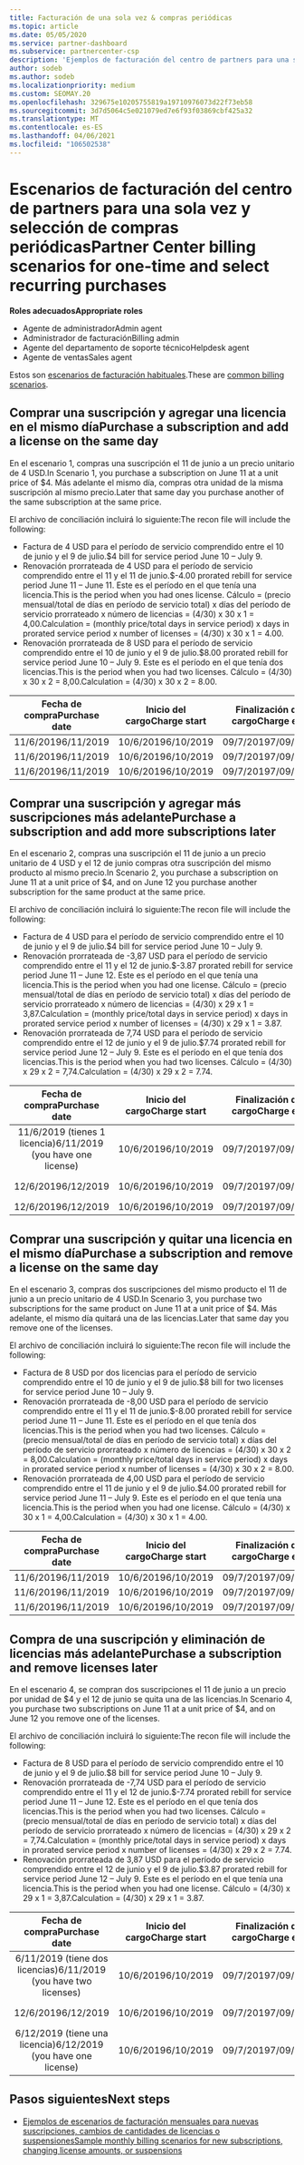 ```yaml
---
title: Facturación de una sola vez & compras periódicas
ms.topic: article
ms.date: 05/05/2020
ms.service: partner-dashboard
ms.subservice: partnercenter-csp
description: 'Ejemplos de facturación del centro de partners para una sola vez y seleccione compras periódicas: cuando adquiera suscripciones, agregue más suscripciones, agregue o quite licencias.'
author: sodeb
ms.author: sodeb
ms.localizationpriority: medium
ms.custom: SEOMAY.20
ms.openlocfilehash: 329675e10205755819a19710976073d22f73eb58
ms.sourcegitcommit: 3d7d5064c5e021079ed7e6f93f03869cbf425a32
ms.translationtype: MT
ms.contentlocale: es-ES
ms.lasthandoff: 04/06/2021
ms.locfileid: "106502538"
---
```

# <a name="partner-center-billing-scenarios-for-one-time-and-select-recurring-purchases"></a><span data-ttu-id="081a2-103">Escenarios de facturación del centro de partners para una sola vez y selección de compras periódicas</span><span class="sxs-lookup"><span data-stu-id="081a2-103">Partner Center billing scenarios for one-time and select recurring purchases</span></span>

<span data-ttu-id="081a2-104">**Roles adecuados**</span><span class="sxs-lookup"><span data-stu-id="081a2-104">**Appropriate roles**</span></span>

- <span data-ttu-id="081a2-105">Agente de administrador</span><span class="sxs-lookup"><span data-stu-id="081a2-105">Admin agent</span></span>
- <span data-ttu-id="081a2-106">Administrador de facturación</span><span class="sxs-lookup"><span data-stu-id="081a2-106">Billing admin</span></span>
- <span data-ttu-id="081a2-107">Agente del departamento de soporte técnico</span><span class="sxs-lookup"><span data-stu-id="081a2-107">Helpdesk agent</span></span>
- <span data-ttu-id="081a2-108">Agente de ventas</span><span class="sxs-lookup"><span data-stu-id="081a2-108">Sales agent</span></span>

<span data-ttu-id="081a2-109">Estos son [escenarios de facturación habituales](common-billing-scenarios.md).</span><span class="sxs-lookup"><span data-stu-id="081a2-109">These are [common billing scenarios](common-billing-scenarios.md).</span></span> 

## <a name="purchase-a-subscription-and-add-a-license-on-the-same-day"></a><span data-ttu-id="081a2-110">Comprar una suscripción y agregar una licencia en el mismo día</span><span class="sxs-lookup"><span data-stu-id="081a2-110">Purchase a subscription and add a license on the same day</span></span>

<span data-ttu-id="081a2-111">En el escenario 1, compras una suscripción el 11 de junio a un precio unitario de 4 USD.</span><span class="sxs-lookup"><span data-stu-id="081a2-111">In Scenario 1, you purchase a subscription on June 11 at a unit price of $4.</span></span> <span data-ttu-id="081a2-112">Más adelante el mismo día, compras otra unidad de la misma suscripción al mismo precio.</span><span class="sxs-lookup"><span data-stu-id="081a2-112">Later that same day you purchase another of the same subscription at the same price.</span></span>

<span data-ttu-id="081a2-113">El archivo de conciliación incluirá lo siguiente:</span><span class="sxs-lookup"><span data-stu-id="081a2-113">The recon file will include the following:</span></span>

- <span data-ttu-id="081a2-114">Factura de 4 USD para el período de servicio comprendido entre el 10 de junio y el 9 de julio.</span><span class="sxs-lookup"><span data-stu-id="081a2-114">$4 bill for service period June 10 – July 9.</span></span>
- <span data-ttu-id="081a2-115">Renovación prorrateada de 4 USD para el período de servicio comprendido entre el 11 y el 11 de junio.</span><span class="sxs-lookup"><span data-stu-id="081a2-115">$-4.00 prorated rebill for service period June 11 – June 11.</span></span> <span data-ttu-id="081a2-116">Este es el período en el que tenía una licencia.</span><span class="sxs-lookup"><span data-stu-id="081a2-116">This is the period when you had ones license.</span></span> <span data-ttu-id="081a2-117">Cálculo = (precio mensual/total de días en período de servicio total) x días del período de servicio prorrateado x número de licencias = (4/30) x 30 x 1 = 4,00.</span><span class="sxs-lookup"><span data-stu-id="081a2-117">Calculation = (monthly price/total days in service period) x days in prorated service period x number of licenses = (4/30) x 30 x 1 = 4.00.</span></span>
- <span data-ttu-id="081a2-118">Renovación prorrateada de 8 USD para el período de servicio comprendido entre el 10 de junio y el 9 de julio.</span><span class="sxs-lookup"><span data-stu-id="081a2-118">$8.00 prorated rebill for service period June 10 – July 9.</span></span> <span data-ttu-id="081a2-119">Este es el período en el que tenía dos licencias.</span><span class="sxs-lookup"><span data-stu-id="081a2-119">This is the period when you had two licenses.</span></span> <span data-ttu-id="081a2-120">Cálculo = (4/30) x 30 x 2 = 8,00.</span><span class="sxs-lookup"><span data-stu-id="081a2-120">Calculation = (4/30) x 30 x 2 = 8.00.</span></span>

|<span data-ttu-id="081a2-121">**Fecha de compra**</span><span class="sxs-lookup"><span data-stu-id="081a2-121">**Purchase date**</span></span>   |<span data-ttu-id="081a2-122">**Inicio del cargo**</span><span class="sxs-lookup"><span data-stu-id="081a2-122">**Charge start**</span></span> |<span data-ttu-id="081a2-123">**Finalización del cargo**</span><span class="sxs-lookup"><span data-stu-id="081a2-123">**Charge end**</span></span>  |<span data-ttu-id="081a2-124">**Precio por unidad**</span><span class="sxs-lookup"><span data-stu-id="081a2-124">**Unit price**</span></span>  |<span data-ttu-id="081a2-125">**Cantidad**</span><span class="sxs-lookup"><span data-stu-id="081a2-125">**Quantity**</span></span>  |<span data-ttu-id="081a2-126">**Amount**</span><span class="sxs-lookup"><span data-stu-id="081a2-126">**Amount**</span></span> |<span data-ttu-id="081a2-127">**Tipo de cargo**</span><span class="sxs-lookup"><span data-stu-id="081a2-127">**Charge type**</span></span> |
|:------:|:------:|:------:|:------:|:------:|:------:|:-----:|
|<span data-ttu-id="081a2-128">11/6/2019</span><span class="sxs-lookup"><span data-stu-id="081a2-128">6/11/2019</span></span>      |<span data-ttu-id="081a2-129">10/6/2019</span><span class="sxs-lookup"><span data-stu-id="081a2-129">6/10/2019</span></span>   |<span data-ttu-id="081a2-130">09/7/2019</span><span class="sxs-lookup"><span data-stu-id="081a2-130">7/09/2019</span></span>         |<span data-ttu-id="081a2-131">4 USD</span><span class="sxs-lookup"><span data-stu-id="081a2-131">$4</span></span>                |<span data-ttu-id="081a2-132">1</span><span class="sxs-lookup"><span data-stu-id="081a2-132">1</span></span>                 |<span data-ttu-id="081a2-133">4 USD</span><span class="sxs-lookup"><span data-stu-id="081a2-133">$4</span></span>            |<span data-ttu-id="081a2-134">Nuevo</span><span class="sxs-lookup"><span data-stu-id="081a2-134">New</span></span>         |
|<span data-ttu-id="081a2-135">11/6/2019</span><span class="sxs-lookup"><span data-stu-id="081a2-135">6/11/2019</span></span>     | <span data-ttu-id="081a2-136">10/6/2019</span><span class="sxs-lookup"><span data-stu-id="081a2-136">6/10/2019</span></span>    |<span data-ttu-id="081a2-137">09/7/2019</span><span class="sxs-lookup"><span data-stu-id="081a2-137">7/09/2019</span></span>        |<span data-ttu-id="081a2-138">4 USD</span><span class="sxs-lookup"><span data-stu-id="081a2-138">$4</span></span>        |<span data-ttu-id="081a2-139">1</span><span class="sxs-lookup"><span data-stu-id="081a2-139">1</span></span>        | <span data-ttu-id="081a2-140">-4 USD</span><span class="sxs-lookup"><span data-stu-id="081a2-140">-$4</span></span>       |<span data-ttu-id="081a2-141">addQuantity</span><span class="sxs-lookup"><span data-stu-id="081a2-141">addQuantity</span></span>           |
|<span data-ttu-id="081a2-142">11/6/2019</span><span class="sxs-lookup"><span data-stu-id="081a2-142">6/11/2019</span></span>     | <span data-ttu-id="081a2-143">10/6/2019</span><span class="sxs-lookup"><span data-stu-id="081a2-143">6/10/2019</span></span>    |<span data-ttu-id="081a2-144">09/7/2019</span><span class="sxs-lookup"><span data-stu-id="081a2-144">7/09/2019</span></span>        |<span data-ttu-id="081a2-145">4 USD</span><span class="sxs-lookup"><span data-stu-id="081a2-145">$4</span></span>        | <span data-ttu-id="081a2-146">2</span><span class="sxs-lookup"><span data-stu-id="081a2-146">2</span></span>      |<span data-ttu-id="081a2-147">8 USD</span><span class="sxs-lookup"><span data-stu-id="081a2-147">$8</span></span>         |<span data-ttu-id="081a2-148">addQuantity</span><span class="sxs-lookup"><span data-stu-id="081a2-148">addQuantity</span></span>           |

## <a name="purchase-a-subscription-and-add-more-subscriptions-later"></a><span data-ttu-id="081a2-149">Comprar una suscripción y agregar más suscripciones más adelante</span><span class="sxs-lookup"><span data-stu-id="081a2-149">Purchase a subscription and add more subscriptions later</span></span>

<span data-ttu-id="081a2-150">En el escenario 2, compras una suscripción el 11 de junio a un precio unitario de 4 USD y el 12 de junio compras otra suscripción del mismo producto al mismo precio.</span><span class="sxs-lookup"><span data-stu-id="081a2-150">In Scenario 2, you purchase a subscription on June 11 at a unit price of $4, and on June 12 you purchase another subscription for the same product at the same price.</span></span>

<span data-ttu-id="081a2-151">El archivo de conciliación incluirá lo siguiente:</span><span class="sxs-lookup"><span data-stu-id="081a2-151">The recon file will include the following:</span></span>

- <span data-ttu-id="081a2-152">Factura de 4 USD para el período de servicio comprendido entre el 10 de junio y el 9 de julio.</span><span class="sxs-lookup"><span data-stu-id="081a2-152">$4 bill for service period June 10 – July 9.</span></span>
- <span data-ttu-id="081a2-153">Renovación prorrateada de -3,87 USD para el período de servicio comprendido entre el 11 y el 12 de junio.</span><span class="sxs-lookup"><span data-stu-id="081a2-153">$-3.87 prorated rebill for service period June 11 – June 12.</span></span> <span data-ttu-id="081a2-154">Este es el período en el que tenía una licencia.</span><span class="sxs-lookup"><span data-stu-id="081a2-154">This is the period when you had one license.</span></span> <span data-ttu-id="081a2-155">Cálculo = (precio mensual/total de días en período de servicio total) x días del período de servicio prorrateado x número de licencias = (4/30) x 29 x 1 = 3,87.</span><span class="sxs-lookup"><span data-stu-id="081a2-155">Calculation = (monthly price/total days in service period) x days in prorated service period x number of licenses = (4/30) x 29 x 1 = 3.87.</span></span>
- <span data-ttu-id="081a2-156">Renovación prorrateada de 7,74 USD para el período de servicio comprendido entre el 12 de junio y el 9 de julio.</span><span class="sxs-lookup"><span data-stu-id="081a2-156">$7.74 prorated rebill for service period June 12 – July 9.</span></span> <span data-ttu-id="081a2-157">Este es el período en el que tenía dos licencias.</span><span class="sxs-lookup"><span data-stu-id="081a2-157">This is the period when you had two licenses.</span></span> <span data-ttu-id="081a2-158">Cálculo = (4/30) x 29 x 2 = 7,74.</span><span class="sxs-lookup"><span data-stu-id="081a2-158">Calculation = (4/30) x 29 x 2 = 7.74.</span></span>

|<span data-ttu-id="081a2-159">**Fecha de compra**</span><span class="sxs-lookup"><span data-stu-id="081a2-159">**Purchase date**</span></span>   |<span data-ttu-id="081a2-160">**Inicio del cargo**</span><span class="sxs-lookup"><span data-stu-id="081a2-160">**Charge start**</span></span> |<span data-ttu-id="081a2-161">**Finalización del cargo**</span><span class="sxs-lookup"><span data-stu-id="081a2-161">**Charge end**</span></span>  |<span data-ttu-id="081a2-162">**Precio por unidad**</span><span class="sxs-lookup"><span data-stu-id="081a2-162">**Unit price**</span></span>  |<span data-ttu-id="081a2-163">**Cantidad**</span><span class="sxs-lookup"><span data-stu-id="081a2-163">**Quantity**</span></span>  |<span data-ttu-id="081a2-164">**Amount**</span><span class="sxs-lookup"><span data-stu-id="081a2-164">**Amount**</span></span> |<span data-ttu-id="081a2-165">**Tipo de cargo**</span><span class="sxs-lookup"><span data-stu-id="081a2-165">**Charge type**</span></span> |
|:------:|:------:|:------:|:------:|:------:|:------:|:-----:|
|<span data-ttu-id="081a2-166">11/6/2019 (tienes 1 licencia)</span><span class="sxs-lookup"><span data-stu-id="081a2-166">6/11/2019 (you have one license)</span></span>     |<span data-ttu-id="081a2-167">10/6/2019</span><span class="sxs-lookup"><span data-stu-id="081a2-167">6/10/2019</span></span>   |<span data-ttu-id="081a2-168">09/7/2019</span><span class="sxs-lookup"><span data-stu-id="081a2-168">7/09/2019</span></span>         |<span data-ttu-id="081a2-169">4 USD</span><span class="sxs-lookup"><span data-stu-id="081a2-169">$4</span></span>         |<span data-ttu-id="081a2-170">1</span><span class="sxs-lookup"><span data-stu-id="081a2-170">1</span></span>        |<span data-ttu-id="081a2-171">4 USD</span><span class="sxs-lookup"><span data-stu-id="081a2-171">$4</span></span>            |<span data-ttu-id="081a2-172">Nuevo</span><span class="sxs-lookup"><span data-stu-id="081a2-172">New</span></span>         |
|<span data-ttu-id="081a2-173">12/6/2019</span><span class="sxs-lookup"><span data-stu-id="081a2-173">6/12/2019</span></span>     | <span data-ttu-id="081a2-174">10/6/2019</span><span class="sxs-lookup"><span data-stu-id="081a2-174">6/10/2019</span></span>    |<span data-ttu-id="081a2-175">09/7/2019</span><span class="sxs-lookup"><span data-stu-id="081a2-175">7/09/2019</span></span>        |<span data-ttu-id="081a2-176">4 USD</span><span class="sxs-lookup"><span data-stu-id="081a2-176">$4</span></span>        |<span data-ttu-id="081a2-177">1</span><span class="sxs-lookup"><span data-stu-id="081a2-177">1</span></span>        | <span data-ttu-id="081a2-178">-3,87 USD</span><span class="sxs-lookup"><span data-stu-id="081a2-178">-$3.87</span></span>       |<span data-ttu-id="081a2-179">addQuantity</span><span class="sxs-lookup"><span data-stu-id="081a2-179">addQuantity</span></span>           |
|<span data-ttu-id="081a2-180">12/6/2019</span><span class="sxs-lookup"><span data-stu-id="081a2-180">6/12/2019</span></span>     | <span data-ttu-id="081a2-181">10/6/2019</span><span class="sxs-lookup"><span data-stu-id="081a2-181">6/10/2019</span></span>    |<span data-ttu-id="081a2-182">09/7/2019</span><span class="sxs-lookup"><span data-stu-id="081a2-182">7/09/2019</span></span>        |<span data-ttu-id="081a2-183">4 USD</span><span class="sxs-lookup"><span data-stu-id="081a2-183">$4</span></span>        | <span data-ttu-id="081a2-184">2</span><span class="sxs-lookup"><span data-stu-id="081a2-184">2</span></span>      |<span data-ttu-id="081a2-185">7,74 USD</span><span class="sxs-lookup"><span data-stu-id="081a2-185">$7.74</span></span>       |<span data-ttu-id="081a2-186">addQuantity</span><span class="sxs-lookup"><span data-stu-id="081a2-186">addQuantity</span></span>           |

## <a name="purchase-a-subscription-and-remove-a-license-on-the-same-day"></a><span data-ttu-id="081a2-187">Comprar una suscripción y quitar una licencia en el mismo día</span><span class="sxs-lookup"><span data-stu-id="081a2-187">Purchase a subscription and remove a license on the same day</span></span>

<span data-ttu-id="081a2-188">En el escenario 3, compras dos suscripciones del mismo producto el 11 de junio a un precio unitario de 4 USD.</span><span class="sxs-lookup"><span data-stu-id="081a2-188">In Scenario 3, you purchase two subscriptions for the same product on June 11 at a unit price of $4.</span></span> <span data-ttu-id="081a2-189">Más adelante, el mismo día quitará una de las licencias.</span><span class="sxs-lookup"><span data-stu-id="081a2-189">Later that same day you remove one of the licenses.</span></span>  

<span data-ttu-id="081a2-190">El archivo de conciliación incluirá lo siguiente:</span><span class="sxs-lookup"><span data-stu-id="081a2-190">The recon file will include the following:</span></span>

- <span data-ttu-id="081a2-191">Factura de 8 USD por dos licencias para el período de servicio comprendido entre el 10 de junio y el 9 de julio.</span><span class="sxs-lookup"><span data-stu-id="081a2-191">$8 bill for two licenses for service period June 10 – July 9.</span></span>
- <span data-ttu-id="081a2-192">Renovación prorrateada de -8,00 USD para el período de servicio comprendido entre el 11 y el 11 de junio.</span><span class="sxs-lookup"><span data-stu-id="081a2-192">$-8.00 prorated rebill for service period June 11 – June 11.</span></span> <span data-ttu-id="081a2-193">Este es el período en el que tenía dos licencias.</span><span class="sxs-lookup"><span data-stu-id="081a2-193">This is the period when you had two licenses.</span></span> <span data-ttu-id="081a2-194">Cálculo = (precio mensual/total de días en período de servicio total) x días del período de servicio prorrateado x número de licencias = (4/30) x 30 x 2 = 8,00.</span><span class="sxs-lookup"><span data-stu-id="081a2-194">Calculation = (monthly price/total days in service period) x days in prorated service period x number of licenses = (4/30) x 30 x 2 = 8.00.</span></span>
- <span data-ttu-id="081a2-195">Renovación prorrateada de 4,00 USD para el período de servicio comprendido entre el 11 de junio y el 9 de julio.</span><span class="sxs-lookup"><span data-stu-id="081a2-195">$4.00 prorated rebill for service period June 11 – July 9.</span></span> <span data-ttu-id="081a2-196">Este es el período en el que tenía una licencia.</span><span class="sxs-lookup"><span data-stu-id="081a2-196">This is the period when you had one license.</span></span> <span data-ttu-id="081a2-197">Cálculo = (4/30) x 30 x 1 = 4,00.</span><span class="sxs-lookup"><span data-stu-id="081a2-197">Calculation = (4/30) x 30 x 1 = 4.00.</span></span>

|<span data-ttu-id="081a2-198">**Fecha de compra**</span><span class="sxs-lookup"><span data-stu-id="081a2-198">**Purchase date**</span></span>   |<span data-ttu-id="081a2-199">**Inicio del cargo**</span><span class="sxs-lookup"><span data-stu-id="081a2-199">**Charge start**</span></span> |<span data-ttu-id="081a2-200">**Finalización del cargo**</span><span class="sxs-lookup"><span data-stu-id="081a2-200">**Charge end**</span></span>  |<span data-ttu-id="081a2-201">**Precio por unidad**</span><span class="sxs-lookup"><span data-stu-id="081a2-201">**Unit price**</span></span>  |<span data-ttu-id="081a2-202">**Cantidad**</span><span class="sxs-lookup"><span data-stu-id="081a2-202">**Quantity**</span></span>  |<span data-ttu-id="081a2-203">**Amount**</span><span class="sxs-lookup"><span data-stu-id="081a2-203">**Amount**</span></span> |<span data-ttu-id="081a2-204">**Tipo de cargo**</span><span class="sxs-lookup"><span data-stu-id="081a2-204">**Charge type**</span></span> |
|:------:|:------:|:------:|:------:|:------:|:------:|:-----:|
|<span data-ttu-id="081a2-205">11/6/2019</span><span class="sxs-lookup"><span data-stu-id="081a2-205">6/11/2019</span></span>      |<span data-ttu-id="081a2-206">10/6/2019</span><span class="sxs-lookup"><span data-stu-id="081a2-206">6/10/2019</span></span>   |<span data-ttu-id="081a2-207">09/7/2019</span><span class="sxs-lookup"><span data-stu-id="081a2-207">7/09/2019</span></span>         |<span data-ttu-id="081a2-208">4 USD</span><span class="sxs-lookup"><span data-stu-id="081a2-208">$4</span></span>                |<span data-ttu-id="081a2-209">2</span><span class="sxs-lookup"><span data-stu-id="081a2-209">2</span></span>                 |<span data-ttu-id="081a2-210">8 USD</span><span class="sxs-lookup"><span data-stu-id="081a2-210">$8</span></span>            |<span data-ttu-id="081a2-211">Nuevo</span><span class="sxs-lookup"><span data-stu-id="081a2-211">New</span></span>         |
|<span data-ttu-id="081a2-212">11/6/2019</span><span class="sxs-lookup"><span data-stu-id="081a2-212">6/11/2019</span></span>     | <span data-ttu-id="081a2-213">10/6/2019</span><span class="sxs-lookup"><span data-stu-id="081a2-213">6/10/2019</span></span>    |<span data-ttu-id="081a2-214">09/7/2019</span><span class="sxs-lookup"><span data-stu-id="081a2-214">7/09/2019</span></span>        |<span data-ttu-id="081a2-215">4 USD</span><span class="sxs-lookup"><span data-stu-id="081a2-215">$4</span></span>        |<span data-ttu-id="081a2-216">2</span><span class="sxs-lookup"><span data-stu-id="081a2-216">2</span></span>        | <span data-ttu-id="081a2-217">-8 USD</span><span class="sxs-lookup"><span data-stu-id="081a2-217">-$8</span></span>       |<span data-ttu-id="081a2-218">removeQuantity</span><span class="sxs-lookup"><span data-stu-id="081a2-218">removeQuantity</span></span>           |
|<span data-ttu-id="081a2-219">11/6/2019</span><span class="sxs-lookup"><span data-stu-id="081a2-219">6/11/2019</span></span>     | <span data-ttu-id="081a2-220">10/6/2019</span><span class="sxs-lookup"><span data-stu-id="081a2-220">6/10/2019</span></span>    |<span data-ttu-id="081a2-221">09/7/2019</span><span class="sxs-lookup"><span data-stu-id="081a2-221">7/09/2019</span></span>        |<span data-ttu-id="081a2-222">4 USD</span><span class="sxs-lookup"><span data-stu-id="081a2-222">$4</span></span>        | <span data-ttu-id="081a2-223">1</span><span class="sxs-lookup"><span data-stu-id="081a2-223">1</span></span>      |<span data-ttu-id="081a2-224">4 USD</span><span class="sxs-lookup"><span data-stu-id="081a2-224">$4</span></span>         |<span data-ttu-id="081a2-225">removeQuantity</span><span class="sxs-lookup"><span data-stu-id="081a2-225">removeQuantity</span></span>           |

## <a name="purchase-a-subscription-and-remove-licenses-later"></a><span data-ttu-id="081a2-226">Compra de una suscripción y eliminación de licencias más adelante</span><span class="sxs-lookup"><span data-stu-id="081a2-226">Purchase a subscription and remove licenses later</span></span>

<span data-ttu-id="081a2-227">En el escenario 4, se compran dos suscripciones el 11 de junio a un precio por unidad de $4 y el 12 de junio se quita una de las licencias.</span><span class="sxs-lookup"><span data-stu-id="081a2-227">In Scenario 4, you purchase two subscriptions on June 11 at a unit price of $4, and on June 12 you remove one of the licenses.</span></span>

<span data-ttu-id="081a2-228">El archivo de conciliación incluirá lo siguiente:</span><span class="sxs-lookup"><span data-stu-id="081a2-228">The recon file will include the following:</span></span>

- <span data-ttu-id="081a2-229">Factura de 8 USD para el período de servicio comprendido entre el 10 de junio y el 9 de julio.</span><span class="sxs-lookup"><span data-stu-id="081a2-229">$8 bill for service period June 10 – July 9.</span></span>
- <span data-ttu-id="081a2-230">Renovación prorrateada de -7,74 USD para el período de servicio comprendido entre el 11 y el 12 de junio.</span><span class="sxs-lookup"><span data-stu-id="081a2-230">$-7.74 prorated rebill for service period June 11 – June 12.</span></span> <span data-ttu-id="081a2-231">Este es el período en el que tenía dos licencias.</span><span class="sxs-lookup"><span data-stu-id="081a2-231">This is the period when you had two licenses.</span></span> <span data-ttu-id="081a2-232">Cálculo = (precio mensual/total de días en período de servicio total) x días del período de servicio prorrateado x número de licencias = (4/30) x 29 x 2 = 7,74.</span><span class="sxs-lookup"><span data-stu-id="081a2-232">Calculation = (monthly price/total days in service period) x days in prorated service period x number of licenses = (4/30) x 29 x 2 = 7.74.</span></span>
- <span data-ttu-id="081a2-233">Renovación prorrateada de 3,87 USD para el período de servicio comprendido entre el 12 de junio y el 9 de julio.</span><span class="sxs-lookup"><span data-stu-id="081a2-233">$3.87 prorated rebill for service period June 12 – July 9.</span></span> <span data-ttu-id="081a2-234">Este es el período en el que tenía una licencia.</span><span class="sxs-lookup"><span data-stu-id="081a2-234">This is the period when you had one license.</span></span> <span data-ttu-id="081a2-235">Cálculo = (4/30) x 29 x 1 = 3,87.</span><span class="sxs-lookup"><span data-stu-id="081a2-235">Calculation = (4/30) x 29 x 1 = 3.87.</span></span>

|<span data-ttu-id="081a2-236">**Fecha de compra**</span><span class="sxs-lookup"><span data-stu-id="081a2-236">**Purchase date**</span></span>   |<span data-ttu-id="081a2-237">**Inicio del cargo**</span><span class="sxs-lookup"><span data-stu-id="081a2-237">**Charge start**</span></span> |<span data-ttu-id="081a2-238">**Finalización del cargo**</span><span class="sxs-lookup"><span data-stu-id="081a2-238">**Charge end**</span></span>  |<span data-ttu-id="081a2-239">**Precio por unidad**</span><span class="sxs-lookup"><span data-stu-id="081a2-239">**Unit price**</span></span>  |<span data-ttu-id="081a2-240">**Cantidad**</span><span class="sxs-lookup"><span data-stu-id="081a2-240">**Quantity**</span></span>  |<span data-ttu-id="081a2-241">**Amount**</span><span class="sxs-lookup"><span data-stu-id="081a2-241">**Amount**</span></span> |<span data-ttu-id="081a2-242">**Tipo de cargo**</span><span class="sxs-lookup"><span data-stu-id="081a2-242">**Charge type**</span></span> |
|:------:|:------:|:------:|:------:|:------:|:------:|:-----:|
|<span data-ttu-id="081a2-243">6/11/2019 (tiene dos licencias)</span><span class="sxs-lookup"><span data-stu-id="081a2-243">6/11/2019 (you have two licenses)</span></span>     |<span data-ttu-id="081a2-244">10/6/2019</span><span class="sxs-lookup"><span data-stu-id="081a2-244">6/10/2019</span></span>   |<span data-ttu-id="081a2-245">09/7/2019</span><span class="sxs-lookup"><span data-stu-id="081a2-245">7/09/2019</span></span>         |<span data-ttu-id="081a2-246">4 USD</span><span class="sxs-lookup"><span data-stu-id="081a2-246">$4</span></span>         |<span data-ttu-id="081a2-247">2</span><span class="sxs-lookup"><span data-stu-id="081a2-247">2</span></span>        |<span data-ttu-id="081a2-248">8 USD</span><span class="sxs-lookup"><span data-stu-id="081a2-248">$8</span></span>       |<span data-ttu-id="081a2-249">Nuevo</span><span class="sxs-lookup"><span data-stu-id="081a2-249">New</span></span>       |
|<span data-ttu-id="081a2-250">12/6/2019</span><span class="sxs-lookup"><span data-stu-id="081a2-250">6/12/2019</span></span>     | <span data-ttu-id="081a2-251">10/6/2019</span><span class="sxs-lookup"><span data-stu-id="081a2-251">6/10/2019</span></span>    |<span data-ttu-id="081a2-252">09/7/2019</span><span class="sxs-lookup"><span data-stu-id="081a2-252">7/09/2019</span></span>        |<span data-ttu-id="081a2-253">4 USD</span><span class="sxs-lookup"><span data-stu-id="081a2-253">$4</span></span>        |<span data-ttu-id="081a2-254">2</span><span class="sxs-lookup"><span data-stu-id="081a2-254">2</span></span>        | <span data-ttu-id="081a2-255">-7,74 USD</span><span class="sxs-lookup"><span data-stu-id="081a2-255">-$7.74</span></span>       |<span data-ttu-id="081a2-256">removeQuantity</span><span class="sxs-lookup"><span data-stu-id="081a2-256">removeQuantity</span></span>           |
|<span data-ttu-id="081a2-257">6/12/2019 (tiene una licencia)</span><span class="sxs-lookup"><span data-stu-id="081a2-257">6/12/2019 (you have one license)</span></span>    | <span data-ttu-id="081a2-258">10/6/2019</span><span class="sxs-lookup"><span data-stu-id="081a2-258">6/10/2019</span></span>    |<span data-ttu-id="081a2-259">09/7/2019</span><span class="sxs-lookup"><span data-stu-id="081a2-259">7/09/2019</span></span>   |<span data-ttu-id="081a2-260">4 USD</span><span class="sxs-lookup"><span data-stu-id="081a2-260">$4</span></span>    |<span data-ttu-id="081a2-261">1</span><span class="sxs-lookup"><span data-stu-id="081a2-261">1</span></span>      |<span data-ttu-id="081a2-262">3,87 USD</span><span class="sxs-lookup"><span data-stu-id="081a2-262">$3.87</span></span>    |<span data-ttu-id="081a2-263">removeQuantity</span><span class="sxs-lookup"><span data-stu-id="081a2-263">removeQuantity</span></span> |

## <a name="next-steps"></a><span data-ttu-id="081a2-264">Pasos siguientes</span><span class="sxs-lookup"><span data-stu-id="081a2-264">Next steps</span></span>

- [<span data-ttu-id="081a2-265">Ejemplos de escenarios de facturación mensuales para nuevas suscripciones, cambios de cantidades de licencias o suspensiones</span><span class="sxs-lookup"><span data-stu-id="081a2-265">Sample monthly billing scenarios for new subscriptions, changing license amounts, or suspensions</span></span>](common-billing-scenarios-monthly.md)